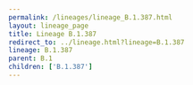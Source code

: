 ```yaml
---
permalink: /lineages/lineage_B.1.387.html
layout: lineage_page
title: Lineage B.1.387
redirect_to: ../lineage.html?lineage=B.1.387
lineage: B.1.387
parent: B.1
children: ['B.1.387']
---
```

